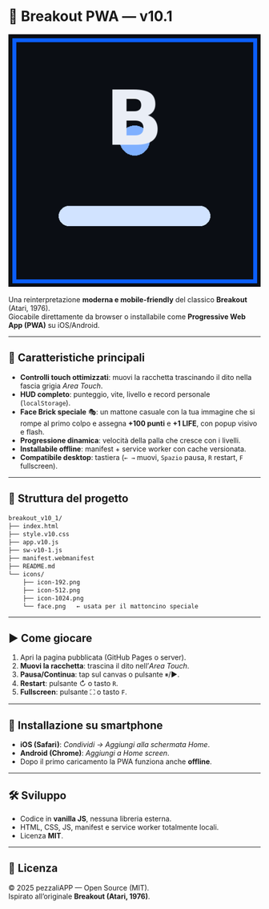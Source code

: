 
# 🎾 Breakout PWA — v10.1

![App Icon](icons/icon-512.png)

Una reinterpretazione **moderna e mobile-friendly** del classico **Breakout** (Atari, 1976).  
Giocabile direttamente da browser o installabile come **Progressive Web App (PWA)** su iOS/Android.

---

## 🚀 Caratteristiche principali
- **Controlli touch ottimizzati**: muovi la racchetta trascinando il dito nella fascia grigia *Area Touch*.
- **HUD completo**: punteggio, vite, livello e record personale (`localStorage`).
- **Face Brick speciale** 🎭: un mattone casuale con la tua immagine che si rompe al primo colpo e assegna **+100 punti** e **+1 LIFE**, con popup visivo e flash.
- **Progressione dinamica**: velocità della palla che cresce con i livelli.
- **Installabile offline**: manifest + service worker con cache versionata.
- **Compatibile desktop**: tastiera (`← →` muovi, `Spazio` pausa, `R` restart, `F` fullscreen).

---

## 📂 Struttura del progetto
```
breakout_v10_1/
├── index.html
├── style.v10.css
├── app.v10.js
├── sw-v10-1.js
├── manifest.webmanifest
├── README.md
└── icons/
    ├── icon-192.png
    ├── icon-512.png
    ├── icon-1024.png
    └── face.png   ← usata per il mattoncino speciale
```

---

## ▶️ Come giocare
1. Apri la pagina pubblicata (GitHub Pages o server).
2. **Muovi la racchetta**: trascina il dito nell’*Area Touch*.
3. **Pausa/Continua**: tap sul canvas o pulsante ⏸/▶︎.
4. **Restart**: pulsante ↻ o tasto `R`.
5. **Fullscreen**: pulsante ⛶ o tasto `F`.

---

## 📲 Installazione su smartphone
- **iOS (Safari)**: *Condividi → Aggiungi alla schermata Home*.
- **Android (Chrome)**: *Aggiungi a Home screen*.
- Dopo il primo caricamento la PWA funziona anche **offline**.

---

## 🛠️ Sviluppo
- Codice in **vanilla JS**, nessuna libreria esterna.
- HTML, CSS, JS, manifest e service worker totalmente locali.
- Licenza **MIT**.

---

## 📜 Licenza
© 2025 pezzaliAPP — Open Source (MIT).  
Ispirato all’originale **Breakout (Atari, 1976)**.
